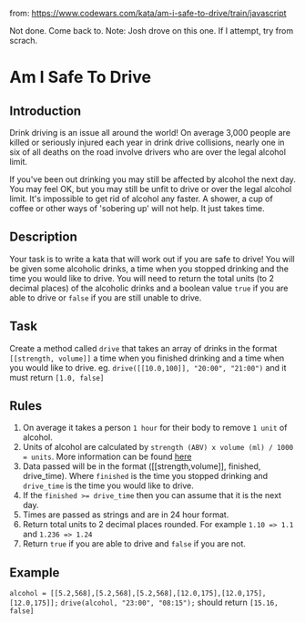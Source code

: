 from: https://www.codewars.com/kata/am-i-safe-to-drive/train/javascript

Not done. Come back to.
Note: Josh drove on this one. If I attempt, try from scrach.

# Am I Safe To Drive

## Introduction
Drink driving is an issue all around the world! On average 3,000 people are killed or seriously injured each year in drink drive collisions, nearly one in six of all deaths on the road involve drivers who are over the legal alcohol limit. 

If you've been out drinking you may still be affected by alcohol the next day. You may feel OK, but you may still be unfit to drive or over the legal alcohol limit. It's impossible to get rid of alcohol any faster. A shower, a cup of coffee or other ways of 'sobering up' will not help. It just takes time.

## Description
Your task is to write a kata that will work out if you are safe to drive! You will be given some alcoholic drinks, a time when you stopped drinking and the time you would like to drive.
You will need to return the total units (to 2 decimal places) of the alcoholic drinks and a boolean value ```true``` if you are able to drive or ```false``` if you are still unable to drive.

## Task
Create a method called ```drive``` that takes an array of drinks in the format ```[[strength, volume]]``` a time when you finished drinking and a time when you would like to drive.
eg. ```drive([[10.0,100]], "20:00", "21:00")``` and it must return ```[1.0, false]```

## Rules
1. On average it takes a person ```1 hour``` for their body to remove ```1 unit``` of alcohol.
2. Units of alcohol are calculated by ```strength (ABV) x volume (ml) / 1000 = units```. More information can be found [here](https://www.nhs.uk/live-well/alcohol-support/calculating-alcohol-units/)
3. Data passed will be in the format ([[strength,volume]], finished, drive_time). Where ```finished``` is the time you stopped drinking and ```drive_time``` is the time you would like to drive.
4. If the ```finished >= drive_time``` then you can assume that it is the next day.
5. Times are passed as strings and are in 24 hour format.
6. Return total units to 2 decimal places rounded. For example ```1.10 => 1.1``` and ```1.236 => 1.24```
7. Return ```true``` if you are able to drive and ```false``` if you are not.

## Example
```alcohol = [[5.2,568],[5.2,568],[5.2,568],[12.0,175],[12.0,175],[12.0,175]];```
```drive(alcohol, "23:00", "08:15");```
should return
```[15.16, false]```